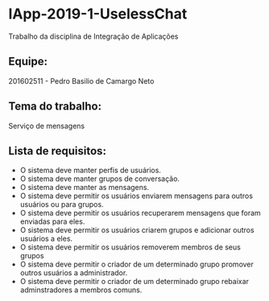 # IApp-2019-1-UselessChat
Trabalho da disciplina de Integração de Aplicações

## Equipe:
201602511 - Pedro Basilio de Camargo Neto

## Tema do trabalho:
Serviço de mensagens

## Lista de requisitos:
* O sistema deve manter perfis de usuários.
* O sistema deve manter grupos de conversação.
* O sistema deve manter as mensagens.
* O sistema deve permitir os usuários enviarem mensagens para outros usuários ou para grupos.
* O sistema deve permitir os usuários recuperarem mensagens que foram enviadas para eles.
* O sistema deve permitir os usuários criarem grupos e adicionar outros usuários a eles.
* O sistema deve permitir os usuários removerem membros de seus grupos
* O sistema deve permitir o criador de um determinado grupo promover outros usuários a administrador.
* O sistema deve permitir o criador de um determinado grupo rebaixar adminstradores a membros comuns.
